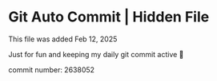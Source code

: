 # Git Auto Commit | Hidden File

This file was added Feb 12, 2025

Just for fun and keeping my daily git commit active 🤪

commit number: 2638052
